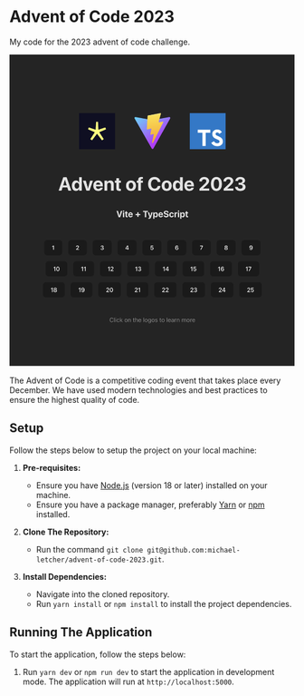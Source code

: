 # Advent of Code 2023

My code for the 2023 advent of code challenge.

![screenshot](./images/aoc23.png)

The Advent of Code is a competitive coding event that takes place every December. We have used modern technologies and best practices to ensure the highest quality of code.

## Setup

Follow the steps below to setup the project on your local machine:

1. **Pre-requisites:**
   - Ensure you have [Node.js](https://nodejs.org/en/) (version 18 or later) installed on your machine.
   - Ensure you have a package manager, preferably [Yarn](https://classic.yarnpkg.com/en/docs/install/#mac-stable) or [npm](https://www.npmjs.com/get-npm) installed.

2. **Clone The Repository:**
   - Run the command `git clone git@github.com:michael-letcher/advent-of-code-2023.git`.

3. **Install Dependencies:**
   - Navigate into the cloned repository.
   - Run `yarn install` or `npm install` to install the project dependencies.

## Running The Application

To start the application, follow the steps below:

1. Run `yarn dev` or `npm run dev` to start the application in development mode. The application will run at `http://localhost:5000`.
